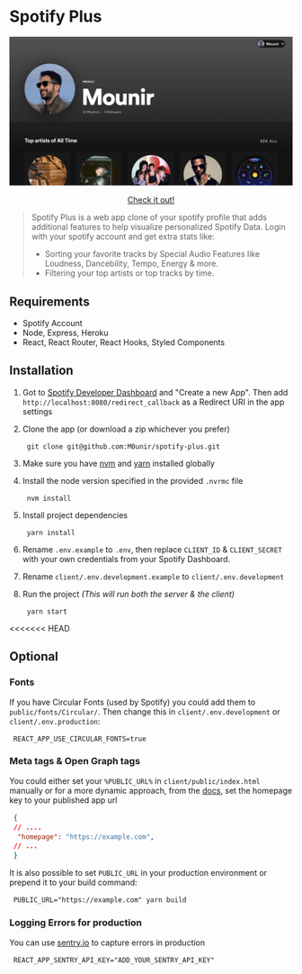 # Spotify Plus

<img src="./client/public/spotify-plus.png" alt="Spotify Plus web app" />

<p align="center">
<a target="_blank" href="https://spotify-plus.herokuapp.com/"> Check it out!</a> 
</p>

>Spotify Plus is a web app clone of your spotify profile that adds additional features to help visualize personalized Spotify Data. Login with your spotify account and get extra stats like:
>- Sorting your favorite tracks by Special Audio Features like Loudness, Dancebility, Tempo, Energy & more. 
>- Filtering your top artists or top tracks by time.

## Requirements

- Spotify Account
- Node, Express, Heroku
- React, React Router, React Hooks, Styled Components

## Installation

1. Got to [Spotify Developer Dashboard](https://developer.spotify.com/dashboard/) and "Create a new App". Then add `http://localhost:8080/redirect_callback` as a Redirect URI in the app settings
2. Clone the app (or download a zip whichever you prefer)

    ```shell
     git clone git@github.com:M0unir/spotify-plus.git
    ```
3. Make sure you have [nvm](https://github.com/nvm-sh/nvm) and [yarn](https://www.yarnpkg.com/) installed globally

4. Install the node version specified in the provided <code>.nvrmc</code> file
   
    ```shell
     nvm install
    ```
5. Install project dependencies
   
    ```shell
     yarn install
    ```
6. Rename <code>.env.example</code> to <code>.env</code>, then replace <code>CLIENT_ID</code> & <code>CLIENT_SECRET</code> with your own credentials from your Spotify Dashboard.
   
7. Rename <code>client/.env.development.example</code> to <code>client/.env.development</code>
8. Run the project *(This will run both the server & the client)*
   
    ```shell
     yarn start
    ```

<<<<<<< HEAD
## Optional

### Fonts
If you have Circular Fonts (used by Spotify) you could add them to <code>public/fonts/Circular/</code>.
Then change this in <code>client/.env.development</code> or <code>client/.env.production</code>:

```shell
 REACT_APP_USE_CIRCULAR_FONTS=true
```

### Meta tags & Open Graph tags
You could either set your <code>%PUBLIC_URL%</code> in <code>client/public/index.html</code> manually or for a more dynamic approach, from the <a target="_blank" href="https://create-react-app.dev/docs/advanced-configuration/">docs</a>, set the homepage key to your published app url

```json
 {
 // ....
  "homepage": "https://example.com",
 // ...
 }
```
It is also possible to set <code>PUBLIC_URL</code> in your production environment or prepend it to your build command:
   
```shell
 PUBLIC_URL="https://example.com" yarn build
```

### Logging Errors for production
You can use <a href="https://sentry.io/" target="_blank">sentry.io</a> to capture errors in production
```shell
 REACT_APP_SENTRY_API_KEY="ADD_YOUR_SENTRY_API_KEY"
```